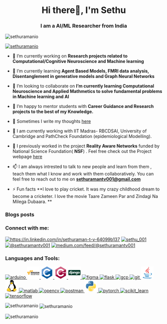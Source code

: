 <h1 align="center">Hi there👋, I'm Sethu</h1>
<h3 align="center">I am a AI/ML Researcher from India</h3>

<p align="left"> <img src="https://komarev.com/ghpvc/?username=sethuramanio&label=Profile%20views&color=0e75b6&style=flat" alt="sethuramanio" /> </p>

<p align="left"> <a href="https://github.com/ryo-ma/github-profile-trophy"><img src="https://github-profile-trophy.vercel.app/?username=sethuramanio" alt="sethuramanio" /></a> </p>

- 🔭 I’m currently working on **Research projects related to Computational/Cognitive Neuroscience and Machine learning**

- 🌱 I’m currently learning **Agent Based Models, FMRI data analysis, Disentanglement in generative models and Graph Neural Networks**

- 👯 I’m looking to collaborate on **I’m currently learning Computational Neuroscience and Applied Mathmetics to solve fundamental problems in Machine learning and AI**

- 🤝 I’m happy to mentor students with **Career Guidance and Research projects to the best of my Knowledge.**

- 📝 Sometimes I write my thoughts [here](https://sethuramantv001.medium.com/)

- 🔭 I am currently working with IIT Madras- RBCDSAI, University of Cambridge and PathCheck Foundation (epidemiological Modelling). 

- 🌱 I previously worked in the project **Reality Aware Networks** funded by National Science Foundation( **NSF**) . Feel free check out the Project webpage [here](https://ashwinashok.github.io/realityawarenetworks/)

- 📫 I am always intrested to talk to new people and learn from them , teach them what I know and work with them collaboratively. You can feel free to reach out to me on **sethuramantv001@gmail.com**

- ⚡ Fun facts **I love to play cricket. It was my crazy childhood dream to become a cricketer. I love the movie Taare Zameen Par and Zindagi Na Milega Dubaara. **

### Blogs posts
<!-- BLOG-POST-LIST:START -->
<!-- BLOG-POST-LIST:END -->

<h3 align="left">Connect with me:</h3>
<p align="left">
<a href="https://linkedin.com/in/https://in.linkedin.com/in/sethuraman-t-v-64099b137" target="blank"><img align="center" src="https://raw.githubusercontent.com/rahuldkjain/github-profile-readme-generator/master/src/images/icons/Social/linked-in-alt.svg" alt="https://in.linkedin.com/in/sethuraman-t-v-64099b137" height="30" width="40" /></a>
<a href="https://instagram.com/sethu_001" target="blank"><img align="center" src="https://raw.githubusercontent.com/rahuldkjain/github-profile-readme-generator/master/src/images/icons/Social/instagram.svg" alt="sethu_001" height="30" width="40" /></a>
<a href="https://medium.com/@sethuramantv001" target="blank"><img align="center" src="https://raw.githubusercontent.com/rahuldkjain/github-profile-readme-generator/master/src/images/icons/Social/medium.svg" alt="@sethuramantv001" height="30" width="40" /></a>
<a href="/medium.com/feed/@sethuramantv001" target="blank"><img align="center" src="https://raw.githubusercontent.com/rahuldkjain/github-profile-readme-generator/master/src/images/icons/Social/rss.svg" alt="medium.com/feed/@sethuramantv001" height="30" width="40" /></a>
</p>

<h3 align="left">Languages and Tools:</h3>
<p align="left"> <a href="https://www.arduino.cc/" target="_blank"> <img src="https://cdn.worldvectorlogo.com/logos/arduino-1.svg" alt="arduino" width="40" height="40"/> </a> <a href="https://aws.amazon.com" target="_blank"> <img src="https://raw.githubusercontent.com/devicons/devicon/master/icons/amazonwebservices/amazonwebservices-original-wordmark.svg" alt="aws" width="40" height="40"/> </a> <a href="https://www.cprogramming.com/" target="_blank"> <img src="https://raw.githubusercontent.com/devicons/devicon/master/icons/c/c-original.svg" alt="c" width="40" height="40"/> </a> <a href="https://www.w3schools.com/cpp/" target="_blank"> <img src="https://raw.githubusercontent.com/devicons/devicon/master/icons/cplusplus/cplusplus-original.svg" alt="cplusplus" width="40" height="40"/> </a> <a href="https://www.djangoproject.com/" target="_blank"> <img src="https://raw.githubusercontent.com/devicons/devicon/master/icons/django/django-original.svg" alt="django" width="40" height="40"/> </a> <a href="https://www.figma.com/" target="_blank"> <img src="https://www.vectorlogo.zone/logos/figma/figma-icon.svg" alt="figma" width="40" height="40"/> </a> <a href="https://flask.palletsprojects.com/" target="_blank"> <img src="https://www.vectorlogo.zone/logos/pocoo_flask/pocoo_flask-icon.svg" alt="flask" width="40" height="40"/> </a> <a href="https://cloud.google.com" target="_blank"> <img src="https://www.vectorlogo.zone/logos/google_cloud/google_cloud-icon.svg" alt="gcp" width="40" height="40"/> </a> <a href="https://git-scm.com/" target="_blank"> <img src="https://www.vectorlogo.zone/logos/git-scm/git-scm-icon.svg" alt="git" width="40" height="40"/> </a> <a href="https://www.java.com" target="_blank"> <img src="https://raw.githubusercontent.com/devicons/devicon/master/icons/java/java-original.svg" alt="java" width="40" height="40"/> </a> <a href="https://www.linux.org/" target="_blank"> <img src="https://raw.githubusercontent.com/devicons/devicon/master/icons/linux/linux-original.svg" alt="linux" width="40" height="40"/> </a> <a href="https://www.mathworks.com/" target="_blank"> <img src="https://upload.wikimedia.org/wikipedia/commons/2/21/Matlab_Logo.png" alt="matlab" width="40" height="40"/> </a> <a href="https://opencv.org/" target="_blank"> <img src="https://www.vectorlogo.zone/logos/opencv/opencv-icon.svg" alt="opencv" width="40" height="40"/> </a> <a href="https://postman.com" target="_blank"> <img src="https://www.vectorlogo.zone/logos/getpostman/getpostman-icon.svg" alt="postman" width="40" height="40"/> </a> <a href="https://www.python.org" target="_blank"> <img src="https://raw.githubusercontent.com/devicons/devicon/master/icons/python/python-original.svg" alt="python" width="40" height="40"/> </a> <a href="https://pytorch.org/" target="_blank"> <img src="https://www.vectorlogo.zone/logos/pytorch/pytorch-icon.svg" alt="pytorch" width="40" height="40"/> </a> <a href="https://scikit-learn.org/" target="_blank"> <img src="https://upload.wikimedia.org/wikipedia/commons/0/05/Scikit_learn_logo_small.svg" alt="scikit_learn" width="40" height="40"/> </a> <a href="https://www.tensorflow.org" target="_blank"> <img src="https://www.vectorlogo.zone/logos/tensorflow/tensorflow-icon.svg" alt="tensorflow" width="40" height="40"/> </a> </p>

<p><img align="left" src="https://github-readme-stats.vercel.app/api/top-langs?username=sethuramanio&show_icons=true&locale=en&layout=compact" alt="sethuramanio" /></p>

<p>&nbsp;<img align="center" src="https://github-readme-stats.vercel.app/api?username=sethuramanio&show_icons=true&locale=en" alt="sethuramanio" /></p>

<p><img align="center" src="https://github-readme-streak-stats.herokuapp.com/?user=sethuramanio&" alt="sethuramanio" /></p>
